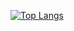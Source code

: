 [![Top Langs](https://github-readme-stats.vercel.app/api/top-langs/?username=cazuzabarberino&layout=compact)](https://github.com/anuraghazra/github-readme-stats)
